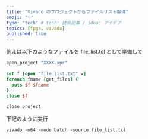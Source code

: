 ```yaml
---
title: "Vivado のプロジェクトからファイルリスト取得"
emoji: "✨"
type: "tech" # tech: 技術記事 / idea: アイデア
topics: [fpga, vivado]
published: true
---
```


例えば以下のようなファイルを file_list.tcl として準備して

```tcl
open_project "XXXX.xpr"

set f [open "file_list.txt" w]
foreach fname [get_files] {
  puts $f $fname
}
close $f

close_project
```

下記のように実行

```
vivado -m64 -mode batch -source file_list.tcl
```

